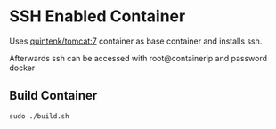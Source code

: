 
SSH Enabled Container
==============================

Uses [quintenk/tomcat:7](https://github.com/Krijger/docker-cookbooks) container as base container and installs ssh.

Afterwards ssh can be accessed with root@containerip and password docker

Build Container
-----------------------------

`sudo ./build.sh`
